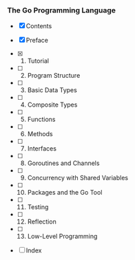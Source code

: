 ### The Go Programming Language

+ [X] Contents

+ [X] Preface

+ [X] 1. Tutorial

+ [ ] 2. Program Structure

+ [ ] 3. Basic Data Types

+ [ ] 4. Composite Types

+ [ ] 5. Functions

+ [ ] 6. Methods

+ [ ] 7. Interfaces

+ [ ] 8. Goroutines and Channels

+ [ ] 9. Concurrency with Shared Variables

+ [ ] 10. Packages and the Go Tool

+ [ ] 11. Testing

+ [ ] 12. Reflection

+ [ ] 13. Low-Level Programming

+ [ ] Index
